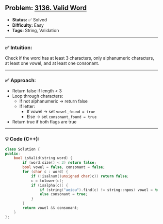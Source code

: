 ## Problem: [3136. Valid Word](https://leetcode.com/problems/valid-word)

- **Status:** ✅ Solved  
- **Difficulty:** Easy  
- **Tags:** String, Validation  

---

### ✅ Intuition:
Check if the word has at least 3 characters, only alphanumeric characters, at least one vowel, and at least one consonant.

---

### ✅ Approach:
- Return false if length < 3  
- Loop through characters:  
  - If not alphanumeric → return false  
  - If letter:  
    - If vowel → set `vowel_found = true`  
    - Else → set `consonant_found = true`  
- Return true if both flags are true

---

### 💡 Code (C++):
```cpp
class Solution {
public:
    bool isValid(string word) {
        if (word.size() < 3) return false;
        bool vowel = false, consonant = false;
        for (char c : word) {
            if (!isalnum((unsigned char)c)) return false;
            c = tolower(c);
            if (isalpha(c)) {
                if (string("aeiou").find(c) != string::npos) vowel = true;
                else consonant = true;
            }
        }
        return vowel && consonant;
    }
};
```